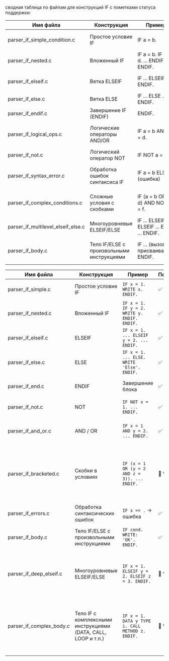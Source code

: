 сводная таблица по файлам для конструкций IF с пометками статуса поддержки:

| Имя файла                            | Конструкция                               | Пример                                       | Поддерживается | Комментарий                                   |
| ------------------------------------ | ----------------------------------------- | -------------------------------------------- | -------------- | --------------------------------------------- |
| parser_if_simple_condition.c         | Простое условие IF                        | IF a = b.                                    | ✅ Готово       | Полная поддержка базовых условий              |
| parser_if_nested.c                   | Вложенный IF                              | IF a = b. IF c = d. ... ENDIF. ENDIF.        | ✅ Готово       | Корректный разбор вложенных IF                |
| parser_if_elseif.c                   | Ветка ELSEIF                              | IF ... ELSEIF ... ENDIF.                     | ✅ Готово       | Поддерживается, включая цепочку ELSEIF        |
| parser_if_else.c                     | Ветка ELSE                                | IF ... ELSE ... ENDIF.                       | ✅ Готово       | Простая поддержка ELSE                        |
| parser_if_endif.c                    | Завершение IF (ENDIF)                     | ENDIF.                                       | ✅ Готово       | Обработка закрытия IF                         |
| parser_if_logical_ops.c              | Логические операторы AND/OR               | IF a = b AND c = d.                          | 🔲 Частично    | AND поддерживается, OR требует доработки      |
| parser_if_not.c                      | Логический оператор NOT                   | IF NOT a = b.                                | ✅ Готово       | Полная поддержка NOT                          |
| parser_if_syntax_error.c             | Обработка ошибок синтаксиса IF            | IF a = b ELSE ... (ошибка)                   | 🔲 Частично    | Выявляет ошибки, но нужно расширение          |
| parser_if_complex_conditions.c       | Сложные условия с скобками                | IF (a = b OR c = d) AND NOT e = f.           | ❌ Не готово    | Парсер скобок и сложных выражений отсутствует |
| parser_if_multilevel_elseif_else.c   | Многоуровневые ELSEIF/ELSE                | IF ... ELSEIF ... ELSEIF ... ELSE ... ENDIF. | ✅ Готово       | Поддерживается полная цепочка                 |
| parser_if_body.c                     | Тело IF/ELSE с произвольными инструкциями | IF ... (вызовы, присваивания) ENDIF.         | ✅ Готово       | Поддержка различных инструкций в теле         |


| Имя файла                   | Конструкция                                                   | Пример                                           | Поддерживается | Комментарий                                                                                  |
| --------------------------- | ------------------------------------------------------------- | ------------------------------------------------ | -------------- | -------------------------------------------------------------------------------------------- |
| parser\_if\_simple.c        | Простое условие IF                                            | `IF x = 1. WRITE x. ENDIF.`                      | ✅ Готово       | Полная поддержка простых условий                                                             |
| parser\_if\_nested.c        | Вложенный IF                                                  | `IF x = 1. IF y = 2. WRITE y. ENDIF. ENDIF.`     | ✅ Готово       | Вложенность работает корректно                                                               |
| parser\_if\_elseif.c        | ELSEIF                                                        | `IF x = 1. ... ELSEIF y = 2. ... ENDIF.`         | ✅ Готово       | Обработка одной и нескольких веток ELSEIF                                                    |
| parser\_if\_else.c          | ELSE                                                          | `IF x = 1. ... ELSE. WRITE 'Else'. ENDIF.`       | ✅ Готово       | Полная поддержка ветки ELSE                                                                  |
| parser\_if\_end.c           | ENDIF                                                         | Завершение блока                                 | ✅ Готово       | Корректная проверка и закрытие блока                                                         |
| parser\_if\_not.c           | NOT                                                           | `IF NOT x = 1. ... ENDIF.`                       | ✅ Готово       | Поддержка логического отрицания                                                              |
| parser\_if\_and\_or.c       | AND / OR                                                      | `IF x = 1 AND y = 2. ... ENDIF.`                 | ✅ Готово       | Поддерживаются сложные логические операции                                                   |
| parser\_if\_bracketed.c     | Скобки в условиях                                             | `IF (x = 1 OR (y = 2 AND z = 3)). ... ENDIF.`    | 🔲 Частично    | Частичная поддержка вложенных скобок, требуется улучшение приоритета и балансировки скобок   |
| parser\_if\_errors.c        | Обработка синтаксических ошибок                               | `IF x == .` → ошибка                             | ✅ Готово       | Отлов и отчёт об ошибках в конструкции IF                                                    |
| parser\_if\_body.c          | Тело IF/ELSE с произвольными инструкциями                     | `IF cond. WRITE: 'OK'. ENDIF.`                   | ✅ Готово       | Поддержка простых инструкций в теле блока                                                    |
| parser\_if\_deep\_elseif.c  | Многоуровневые ELSEIF/ELSE                                    | `IF x = 1. ELSEIF y = 2. ELSEIF z = 3. ENDIF.`   | 🔲 Частично    | Поддержка нескольких ELSEIF есть, но нужно лучше тестировать и улучшать вложенность          |
| parser\_if\_complex\_body.c | Тело IF с комплексными инструкциями (DATA, CALL, LOOP и т.п.) | `IF x = 1. DATA y TYPE i. CALL METHOD z. ENDIF.` | 🔲 Частично    | Частичная поддержка сложных инструкций в теле IF, требуется доработка обработки разных типов |
